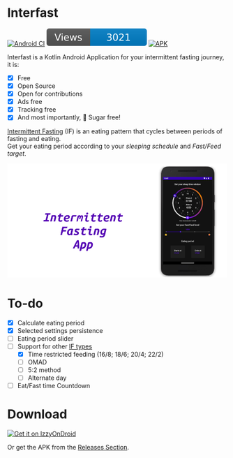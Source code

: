 # Interfast

[![Android CI](https://github.com/Husseinfo/interfast/actions/workflows/android.yml/badge.svg)](https://github.com/Husseinfo/interfast/actions/workflows/android.yml)
[![Image of views-counter](https://github.com/Husseinfo/views-counter/blob/master/svg/565507905/badge.svg)](https://github.com/Husseinfo/views-counter/blob/master/readme/565507905/year.md)
[![APK](https://img.shields.io/badge/Download-APK-red)](https://github.com/Husseinfo/interfast#Download)

Interfast is a Kotlin Android Application for your intermittent fasting journey, it is:
 - [x] Free
 - [x] Open Source
 - [x] Open for contributions
 - [x] Ads free
 - [x] Tracking free
 - [x] And most importantly, 🧂 Sugar free!

[Intermittent Fasting](https://www.healthline.com/nutrition/intermittent-fasting-guide#methods) (IF)
is an eating pattern that cycles between periods of fasting and eating.  
Get your eating period according to your _sleeping schedule_ and _Fast/Feed target_.

![img.png](img.png)

# To-do

- [x] Calculate eating period
- [X] Selected settings persistence
- [ ] Eating period slider
- [ ] Support for other [IF types](https://en.wikipedia.org/wiki/Intermittent_fasting#Types)
    - [X] Time restricted feeding (16/8; 18/6; 20/4; 22/2)
    - [ ] OMAD
    - [ ] 5:2 method
    - [ ] Alternate day
- [ ] Eat/Fast time Countdown

# Download

[<img src="https://gitlab.com/IzzyOnDroid/repo/-/raw/master/assets/IzzyOnDroid.png"
alt="Get it on IzzyOnDroid"
height="80">](https://apt.izzysoft.de/fdroid/index/apk/io.github.husseinfo.interfast)

Or get the APK from the [Releases Section](https://github.com/Husseinfo/interfast/releases/latest).
